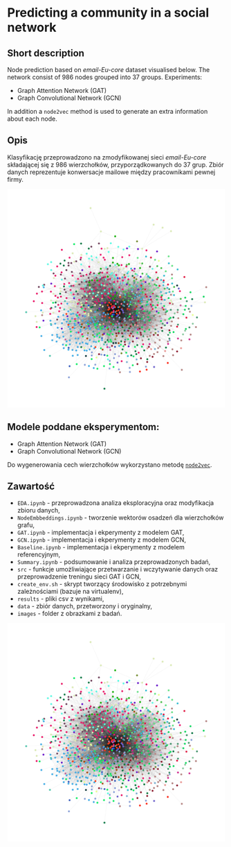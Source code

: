 # Predicting a community in a social network

## Short description

Node prediction based on *email-Eu-core* dataset visualised below. The network consist of 986 nodes grouped into 37 groups.
Experiments:
- Graph Attention Network (GAT)
- Graph Convolutional Network (GCN) 

In addition a `node2vec` method is used to generate an extra information about each node.


## Opis

Klasyfikację przeprowadzono na zmodyfikowanej sieci *email-Eu-core* składającej się z 986 wierzchołków, przyporządkowanych do 37 grup. Zbiór danych reprezentuje konwersacje mailowe między pracownikami pewnej firmy.

![Network](images/network.png)

## Modele poddane eksperymentom:

- Graph Attention Network (GAT)
- Graph Convolutional Network (GCN) 

Do wygenerowania cech wierzchołków wykorzystano metodę [`node2vec`](https://github.com/aditya-grover/node2vec).

## Zawartość

- `EDA.ipynb` - przeprowadzona analiza eksploracyjna oraz modyfikacja zbioru danych,
- `NodeEmbbeddings.ipynb` - tworzenie wektorów osadzeń dla wierzchołków grafu,
- `GAT.ipynb` - implementacja i ekperymenty z modelem GAT,
- `GCN.ipynb` - implementacja i ekperymenty z modelem GCN,
- `Baseline.ipynb` - implementacja i ekperymenty z modelem referencyjnym,
- `Summary.ipynb` - podsumowanie i analiza przeprowadzonych badań,
- `src` - funkcje umożliwiające przetwarzanie i wczytywanie danych oraz przeprowadzenie treningu sieci GAT i GCN,
- `create_env.sh` - skrypt tworzący środowisko z potrzebnymi zależnościami (bazuje na virtualenv),
- `results` - pliki csv z wynikami,
- `data` - zbiór danych, przetworzony i oryginalny,
- `images` - folder z obrazkami z badań.


![Network](images/network.png)




